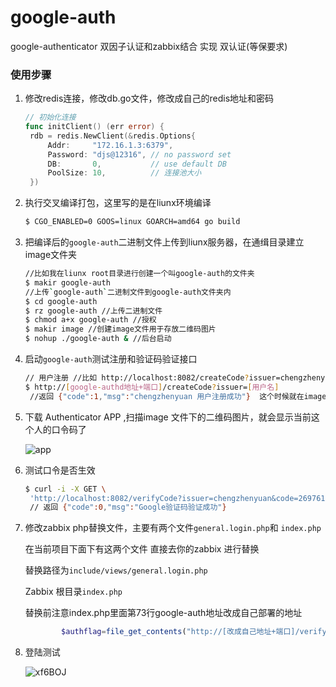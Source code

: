 # google-auth
google-authenticator 双因子认证和zabbix结合 实现 双认证(等保要求)



### 使用步骤

1. 修改redis连接，修改db.go文件，修改成自己的redis地址和密码

   ```go
   // 初始化连接
   func initClient() (err error) {
   	rdb = redis.NewClient(&redis.Options{
   		Addr:     "172.16.1.3:6379",      
   		Password: "djs@12316", // no password set
   		DB:       0,           // use default DB
   		PoolSize: 10,          // 连接池大小
   	})
   
   ```

2. 执行交叉编译打包，这里写的是在liunx环境编译

   ```sh
   $ CGO_ENABLED=0 GOOS=linux GOARCH=amd64 go build
   ```

3. 把编译后的`google-auth`二进制文件上传到liunx服务器，在通缉目录建立image文件夹

   ```sh
   //比如我在liunx root目录进行创建一个叫google-auth的文件夹
   $ makir google-auth  
   //上传`google-auth`二进制文件到google-auth文件夹内
   $ cd google-auth
   $ rz google-auth //上传二进制文件
   $ chmod a+x google-auth //授权
   $ makir image //创建image文件用于存放二维码图片
   $ nohup ./google-auth & //后台启动
   ```

4. 启动`google-auth`测试注册和验证码验证接口

   ```sh
   // 用户注册 //比如 http://localhost:8082/createCode?issuer=chengzhenyuan
   $ http://[google-authd地址+端口]/createCode?issuer=[用户名]
    //返回 {"code":1,"msg":"chengzhenyuan 用户注册成功"}  这个时候就在image目录生成了图片
   ```

5. 下载 Authenticator APP ,扫描image 文件下的二维码图片，就会显示当前这个人的口令码了

   ![app](https://gitee.com/zhangchengji/pic/raw/master/uPic/app.png)

 

6. 测试口令是否生效

   ```sh
   $ curl -i -X GET \
    'http://localhost:8082/verifyCode?issuer=chengzhenyuan&code=269761'
    // 返回 {"code":0,"msg":"Google验证码验证成功"}
   
   ```

   

7. 修改zabbix php替换文件，主要有两个文件`general.login.php`和 `index.php`

   在当前项目下面下有这两个文件 直接去你的zabbix 进行替换

   替换路径为`include/views/general.login.php`

   Zabbix 根目录`index.php`

   替换前注意index.php里面第73行google-auth地址改成自己部署的地址

   ```php
           $authflag=file_get_contents("http://[改成自己地址+端口]/verifyCode?issuer=".getRequest('name', ZBX_GUEST_USER)."&code=".getRequest('code', ''));
   
   ```

   

8. 登陆测试

   ![xf6BOJ](https://gitee.com/zhangchengji/pic/raw/master/uPic/xf6BOJ.png)
